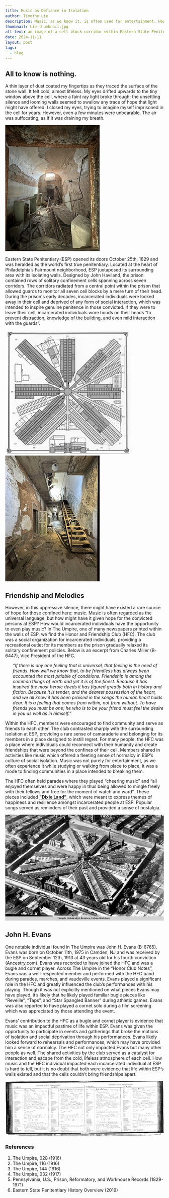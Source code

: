 ```yaml
---
title: Music as Defiance in Isolation
author: Timothy Lie
description: Music, as we know it, is often used for entertainment. However, for incarcerated individuals at Eastern Statement Penitentiary, music was a lifeline for social interaction and a mode for finding community in isolation.
thumbnail: Lie-thumbnail.jpg
alt-text: an image of a cell block corridor within Eastern State Penitentiary
date: 2024-11-11
layout: post
tags:
  - blog
---
```

## All to know is nothing.
A thin layer of dust coated my fingertips as they traced the surface of the stone wall. It felt cold, almost lifeless. My eyes drifted upwards to the tiny window above the cell, where a faint ray light broke through; the unsettling silence and looming walls seemed to swallow any trace of hope that light might have offered. I closed my eyes, trying to imagine myself imprisoned in the cell for years. However, even a few minutes were unbearable. The air was suffocating, as if it was draining my breath.

![prison cell](/assets/img/IMG_0270.jpeg)

Eastern State Penitentiary (ESP) opened its doors October 25th, 1829 and was heralded as the world’s first true penitentiary. Located at the heart of Philadelphia’s Fairmount neighborhood, ESP juxtaposed its surrounding area with its isolating walls. Designed by John Haviland, the prison contained rows of solitary confinement cells spanning across seven corridors. The corridors radiated from a central point within the prison that allowed guards to monitor all seven cell blocks by a mere turn of their head. During the prison's early decades, incarcerated individuals were locked away in their cell and deprived of any form of social interaction, which was intended to inspire genuine penitence in those convicted. If they were to leave their cell, incarcerated individuals wore hoods on their heads “to prevent distraction, knowledge of the building, and even mild interaction with the guards”.

![map](/assets/img/map.png)
![corridor](/assets/img/Lie-thumbnail.jpg)

## Friendship and Melodies
However, in this oppressive silence, there might have existed a rare source of hope for those confined here: music. Music is often regarded as the universal language, but how might have it given hope for the convicted persons at ESP? How would incarcerated individuals have the opportunity to even play music? In The Umpire, one of many newspapers printed within the walls of ESP, we find the Honor and Friendship Club (HFC). The club was a social organization for incarcerated individuals, providing a recreational outlet for its members as the prison gradually relaxed its solitary confinement policies. Below is an excerpt from Charles Miller (B-6447), Vice President of the HFC.
<ul><em>“If there is any one feeling that is universal, that feeling is the need of friends. How well we know that, to be friendless has always been accounted the most pitiable of conditions. Friendship is among the common things of earth and yet it is of the finest. Because it has inspired the most heroic deeds it has figured greatly both in history and fiction. Because it is tender, and the dearest possession of the heart, and we all know it has been praised in the songs the human heart holds dear. It is a feeling that comes from within, not from without. To have friends you must be one; he who is to be your friend must feel the desire in you as well as in himself.”</em></ul>

Within the HFC, members were encouraged to find community and serve as friends to each other. The club contrasted sharply with the surrounding isolation at ESP, providing a rare sense of camaraderie and belonging for its members in a place designed to instill regret. For many people, the HFC was a place where individuals could reconnect with their humanity and create friendships that were beyond the confines of their cell. Members shared in activities like music which offered a fleeting sense of normalcy in ESP’s culture of social isolation. Music was not purely for entertainment, as we often experience it while studying or walking from place to place; it was a mode to finding communities in a place intended to breaking them.

The HFC often held parades where they played “cheering music” and “all enjoyed themselves and were happy in thus being allowed to mingle freely with their fellows and free for the moment of watch and ward”. These pieces included **["Dixie Land”](https://www.youtube.com/watch?v=NpSR0oI5zy8)**, which were meant to express themes of happiness and resilience amongst incarcerated people at ESP. Popular songs served as reminders of their past and provided a sense of nostalgia.

![overview image of ESP](/assets/img/default.jpg)

## John H. Evans
One notable individual found in The Umpire was John H. Evans (B-6765). Evans was born on October 11th, 1975 in Camden, NJ and was received by the ESP on September 12th, 1913 at 43 years old for his fourth conviction (Ancestry.com). Evans was recorded to have joined the HFC and was a bugle and cornet player. Across The Umpire in the “Honor Club Notes”, Evans was a well-respected member and performed with the HFC band during parades, marches, and vaudeville events. Evans played a significant role in the HFC and greatly influenced the club’s performances with his playing. Though it was not explicitly mentioned on what pieces Evans may have played, it’s likely that he likely played familiar bugle pieces like “Reveille”, “Taps”, and “Star Spangled Banner” during athletic games. Evans was also reported to have played a cornet solo during a film screening which was appreciated by those attending the event. 

Evans’ contribution to the HFC as a bugle and cornet player is evidence that music was an impactful pastime of life within ESP. Evans was given the opportunity to participate in events and gatherings that broke the motions of isolation and social deprivation through his performances. Evans likely looked forward to rehearsals and performances, which may have provided him a sense of normalcy. The HFC not only impacted Evans but many other people as well. The shared activities by the club served as a catalyst for interaction and escape from the cold, lifeless atmosphere of each cell. How music and the HFC individual impacted each incarcerated individual at ESP is hard to tell, but it is no doubt that both were evidence that life within ESP’s walls existed and that the cells couldn’t bring friendships apart.


![EvansRecord](/assets/img/JohnEvansRecord.png)

### References
<ol>
<li>The Umpire, 028 (1916)</li>
<li>The Umpire, 116 (1916)</li>
<li>The Umpire, 144 (1916)</li>
<li>The Umpire, 032 (1917)</li>
<li>Pennsylvania, U.S., Prison, Reformatory, and Workhouse Records (1829-1971)</li>
<li>Eastern State Penitentiary History Overview (2019)</li>
